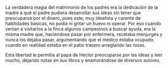 La verdadera magia del matrimonio de los padres era la dedicación de la madre a qué el padre pudiera desarrollar sus ideas sin tener que preocuparse por el dinero, pues este, muy idealista y carente de habilidades básicas, no podía ni gritar un huevo ni operar. Por eso cuando venían a visitarlos a la finca algunos campesinos a buscar ayuda, era la misma madre que, haciendose pasar por enfermera, recetaba menjurges y nunca los dejaba pasar, argumentando que el médico estaba ocupado, cuando en realidad estaba en el patio trasero arreglando las rosas.

Esta libertad le permitía al papá de Héctor preocuparse por las ideas y leer mucho, dejando notas en sus libros y enamorándose de diversos autores.
